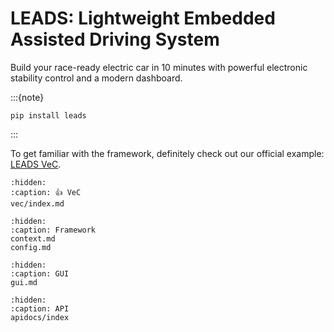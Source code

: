 # LEADS: Lightweight Embedded Assisted Driving System

Build your race-ready electric car in 10 minutes with powerful electronic stability control and a modern dashboard.

:::{note}
```shell
pip install leads
```
:::

To get familiar with the framework, definitely check out our official example: [LEADS VeC](#LEADS_VeC).

```{toctree}
:hidden:
:caption: 👍 VeC
vec/index.md
```

```{toctree}
:hidden:
:caption: Framework
context.md
config.md
```

```{toctree}
:hidden:
:caption: GUI
gui.md
```

```{toctree}
:hidden:
:caption: API
apidocs/index
```
